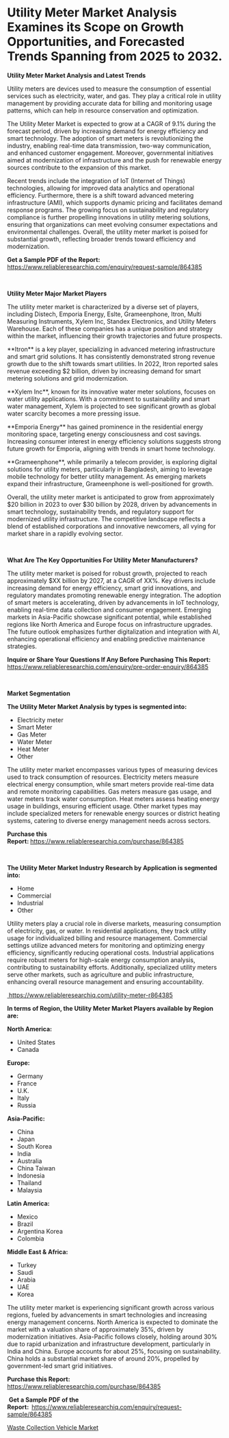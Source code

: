 <p><h1>Utility Meter Market Analysis Examines its Scope on Growth Opportunities, and Forecasted Trends Spanning from 2025 to 2032.</h1></p><p><strong>Utility Meter Market Analysis and Latest Trends</strong></p>
<p><p>Utility meters are devices used to measure the consumption of essential services such as electricity, water, and gas. They play a critical role in utility management by providing accurate data for billing and monitoring usage patterns, which can help in resource conservation and optimization. </p><p>The Utility Meter Market is expected to grow at a CAGR of 9.1% during the forecast period, driven by increasing demand for energy efficiency and smart technology. The adoption of smart meters is revolutionizing the industry, enabling real-time data transmission, two-way communication, and enhanced customer engagement. Moreover, governmental initiatives aimed at modernization of infrastructure and the push for renewable energy sources contribute to the expansion of this market.</p><p>Recent trends include the integration of IoT (Internet of Things) technologies, allowing for improved data analytics and operational efficiency. Furthermore, there is a shift toward advanced metering infrastructure (AMI), which supports dynamic pricing and facilitates demand response programs. The growing focus on sustainability and regulatory compliance is further propelling innovations in utility metering solutions, ensuring that organizations can meet evolving consumer expectations and environmental challenges. Overall, the utility meter market is poised for substantial growth, reflecting broader trends toward efficiency and modernization.</p></p>
<p><strong>Get a Sample PDF of the Report:&nbsp;</strong> <a href="https://www.reliableresearchiq.com/enquiry/request-sample/864385?utm_campaign=2739&utm_medium=2&utm_source=Github&utm_content=ia&utm_term=10042025&utm_id=utility-meter">https://www.reliableresearchiq.com/enquiry/request-sample/864385</a></p>
<p>&nbsp;</p>
<p><strong>Utility Meter Major Market Players</strong></p>
<p><p>The utility meter market is characterized by a diverse set of players, including Distech, Emporia Energy, Eslte, Grameenphone, Itron, Multi Measuring Instruments, Xylem Inc, Standex Electronics, and Utility Meters Warehouse. Each of these companies has a unique position and strategy within the market, influencing their growth trajectories and future prospects.</p><p>**Itron** is a key player, specializing in advanced metering infrastructure and smart grid solutions. It has consistently demonstrated strong revenue growth due to the shift towards smart utilities. In 2022, Itron reported sales revenue exceeding $2 billion, driven by increasing demand for smart metering solutions and grid modernization.</p><p>**Xylem Inc**, known for its innovative water meter solutions, focuses on water utility applications. With a commitment to sustainability and smart water management, Xylem is projected to see significant growth as global water scarcity becomes a more pressing issue.</p><p>**Emporia Energy** has gained prominence in the residential energy monitoring space, targeting energy consciousness and cost savings. Increasing consumer interest in energy efficiency solutions suggests strong future growth for Emporia, aligning with trends in smart home technology.</p><p>**Grameenphone**, while primarily a telecom provider, is exploring digital solutions for utility meters, particularly in Bangladesh, aiming to leverage mobile technology for better utility management. As emerging markets expand their infrastructure, Grameenphone is well-positioned for growth.</p><p>Overall, the utility meter market is anticipated to grow from approximately $20 billion in 2023 to over $30 billion by 2028, driven by advancements in smart technology, sustainability trends, and regulatory support for modernized utility infrastructure. The competitive landscape reflects a blend of established corporations and innovative newcomers, all vying for market share in a rapidly evolving sector.</p></p>
<p>&nbsp;</p>
<p><strong>What Are The Key Opportunities For Utility Meter Manufacturers?</strong></p>
<p><p>The utility meter market is poised for robust growth, projected to reach approximately $XX billion by 2027, at a CAGR of XX%. Key drivers include increasing demand for energy efficiency, smart grid innovations, and regulatory mandates promoting renewable energy integration. The adoption of smart meters is accelerating, driven by advancements in IoT technology, enabling real-time data collection and consumer engagement. Emerging markets in Asia-Pacific showcase significant potential, while established regions like North America and Europe focus on infrastructure upgrades. The future outlook emphasizes further digitalization and integration with AI, enhancing operational efficiency and enabling predictive maintenance strategies.</p></p>
<p><strong>Inquire or Share Your Questions If Any Before Purchasing This Report:</strong> <a href="https://www.reliableresearchiq.com/enquiry/pre-order-enquiry/864385?utm_campaign=2739&utm_medium=2&utm_source=Github&utm_content=ia&utm_term=10042025&utm_id=utility-meter">https://www.reliableresearchiq.com/enquiry/pre-order-enquiry/864385</a></p>
<p>&nbsp;</p>
<p><strong>Market Segmentation</strong></p>
<p><strong>The Utility Meter Market Analysis by types is segmented into:</strong></p>
<p><ul><li>Electricity meter</li><li>Smart Meter</li><li>Gas Meter</li><li>Water Meter</li><li>Heat Meter</li><li>Other</li></ul></p>
<p><p>The utility meter market encompasses various types of measuring devices used to track consumption of resources. Electricity meters measure electrical energy consumption, while smart meters provide real-time data and remote monitoring capabilities. Gas meters measure gas usage, and water meters track water consumption. Heat meters assess heating energy usage in buildings, ensuring efficient usage. Other market types may include specialized meters for renewable energy sources or district heating systems, catering to diverse energy management needs across sectors.</p></p>
<p><strong>Purchase this Report:&nbsp;</strong><a href="https://www.reliableresearchiq.com/purchase/864385?utm_campaign=2739&utm_medium=2&utm_source=Github&utm_content=ia&utm_term=10042025&utm_id=utility-meter">https://www.reliableresearchiq.com/purchase/864385</a></p>
<p>&nbsp;</p>
<p><strong>The Utility Meter Market Industry Research by Application is segmented into:</strong></p>
<p><ul><li>Home</li><li>Commercial</li><li>Industrial</li><li>Other</li></ul></p>
<p><p>Utility meters play a crucial role in diverse markets, measuring consumption of electricity, gas, or water. In residential applications, they track utility usage for individualized billing and resource management. Commercial settings utilize advanced meters for monitoring and optimizing energy efficiency, significantly reducing operational costs. Industrial applications require robust meters for high-scale energy consumption analysis, contributing to sustainability efforts. Additionally, specialized utility meters serve other markets, such as agriculture and public infrastructure, enhancing overall resource management and ensuring accountability.</p></p>
<p><a href="https://www.reliableresearchiq.com/utility-meter-r864385?utm_campaign=2739&utm_medium=2&utm_source=Github&utm_content=ia&utm_term=10042025&utm_id=utility-meter">&nbsp;https://www.reliableresearchiq.com/utility-meter-r864385</a></p>
<p><strong>In terms of Region, the Utility Meter Market Players available by Region are:</strong></p>
<p>
    <p> <strong> North America: </strong>
        <ul>
            <li>United States</li>
            <li>Canada</li>
        </ul>
        </p> 
    <p> <strong> Europe: </strong>
        <ul>
            <li>Germany</li>
            <li>France</li>
            <li>U.K.</li>
            <li>Italy</li>
            <li>Russia</li>
        </ul>
        </p> 
    <p> <strong> Asia-Pacific: </strong>
        <ul>
            <li>China</li>
            <li>Japan</li>
            <li>South Korea</li>
            <li>India</li>
            <li>Australia</li>
            <li>China Taiwan</li>
            <li>Indonesia</li>
            <li>Thailand</li>
            <li>Malaysia</li>
        </ul>
        </p> 
    <p> <strong> Latin America: </strong>
        <ul>
            <li>Mexico</li>
            <li>Brazil</li>
            <li>Argentina Korea</li>
            <li>Colombia</li>
        </ul>
        </p> 
    <p> <strong> Middle East & Africa: </strong>
        <ul>
            <li>Turkey</li>
            <li>Saudi</li>
            <li>Arabia</li>
            <li>UAE</li>
            <li>Korea</li>
        </ul>
    </p>
    </p>
<p><p>The utility meter market is experiencing significant growth across various regions, fueled by advancements in smart technologies and increasing energy management concerns. North America is expected to dominate the market with a valuation share of approximately 35%, driven by modernization initiatives. Asia-Pacific follows closely, holding around 30% due to rapid urbanization and infrastructure development, particularly in India and China. Europe accounts for about 25%, focusing on sustainability. China holds a substantial market share of around 20%, propelled by government-led smart grid initiatives.</p></p>
<p><strong>Purchase this Report: </strong><a href="https://www.reliableresearchiq.com/purchase/864385?utm_campaign=2739&utm_medium=2&utm_source=Github&utm_content=ia&utm_term=10042025&utm_id=utility-meter">https://www.reliableresearchiq.com/purchase/864385</a></p>
<p>&nbsp;<strong>Get a Sample PDF of the Report:&nbsp;&nbsp;</strong><a href="https://www.reliableresearchiq.com/enquiry/request-sample/864385?utm_campaign=2739&utm_medium=2&utm_source=Github&utm_content=ia&utm_term=10042025&utm_id=utility-meter">https://www.reliableresearchiq.com/enquiry/request-sample/864385</a></p>
<p><strong></strong></p>
<p><p><a href="https://github.com/LilianFaulkner65/Market-Research-Report-List-2/blob/main/waste-collection-vehicle-market.md?utm_campaign=2739&utm_medium=2&utm_source=Github&utm_content=ia&utm_term=10042025&utm_id=utility-meter">Waste Collection Vehicle Market</a></p></p>
